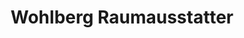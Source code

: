 ---
title: "Wohlberg Raumausstatter"
url: /sittensen/wohlberg-raumausstatter/
shop: Raumausstattung
---